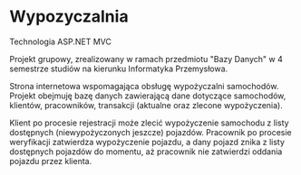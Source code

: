 # Wypozyczalnia
Technologia ASP.NET MVC

Projekt grupowy, zrealizowany w ramach przedmiotu "Bazy Danych" w 4 semestrze studiów na kierunku Informatyka Przemysłowa. 

Strona internetowa wspomagająca obsługę wypożyczalni samochodów. Projekt obejmuję bazę danych zawierającą dane dotyczące samochodów, klientów, pracowników, transakcji (aktualne oraz zlecone wypożyczenia). 

Klient po procesie rejestracji może zlecić wypożyczenie samochodu z listy dostępnych (niewypożyczonych jeszcze) pojazdów. Pracownik po procesie weryfikacji zatwierdza wypożyczenie pojazdu, a dany pojazd znika z listy dostępnych pojazdów do momentu, aż pracownik nie zatwierdzi oddania pojazdu przez klienta.
